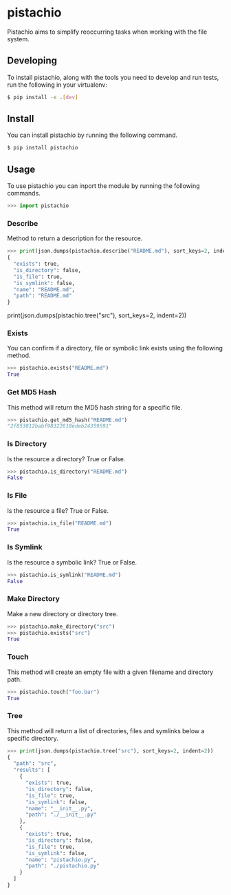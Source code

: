 # pistachio
Pistachio aims to simplify reoccurring tasks when working with the file system.

## Developing

To install pistachio, along with the tools you need to develop and run tests, run the following in your virtualenv:

```bash
$ pip install -e .[dev]
```

## Install

You can install pistachio by running the following command.

```bash
$ pip install pistachio
```

## Usage

To use pistachio you can inport the module by running the following commands.

```python
>>> import pistachio
```

### Describe

Method to return a description for the resource.

```python
>>> print(json.dumps(pistachio.describe("README.md"), sort_keys=2, indent=2))
{
  "exists": true,
  "is_directory": false,
  "is_file": true,
  "is_symlink": false,
  "name": "README.md",
  "path": "README.md"
}
```

print(json.dumps(pistachio.tree("src"), sort_keys=2, indent=2))

### Exists

You can confirm if a directory, file or symbolic link exists using the following method.

```python
>>> pistachio.exists("README.md")
True
```

### Get MD5 Hash

This method will return the MD5 hash string for a specific file.

```python
>>> pistachio.get_md5_hash("README.md")
"2f853812babf98322618edeb24359591"
```

### Is Directory

Is the resource a directory? True or False.

```python
>>> pistachio.is_directory("README.md")
False
```

### Is File

Is the resource a file? True or False.

```python
>>> pistachio.is_file("README.md")
True
```

### Is Symlink

Is the resource a symbolic link? True or False.

```python
>>> pistachio.is_symlink("README.md")
False
```

### Make Directory

Make a new directory or directory tree.

```python
>>> pistachio.make_directory("src")
>>> pistachio.exists("src")
True
```

### Touch

This method will create an empty file with a given filename and directory path.

```python
>>> pistachio.touch("foo.bar")
True
```

### Tree

This method will return a list of directories, files and symlinks below a specific directory.

```python
>>> print(json.dumps(pistachio.tree("src"), sort_keys=2, indent=2))
{
  "path": "src",
  "results": [
    {
      "exists": true,
      "is_directory": false,
      "is_file": true,
      "is_symlink": false,
      "name": "__init__.py",
      "path": "./__init__.py"
    },
    {
      "exists": true,
      "is_directory": false,
      "is_file": true,
      "is_symlink": false,
      "name": "pistachio.py",
      "path": "./pistachio.py"
    }
  ]
}
```
